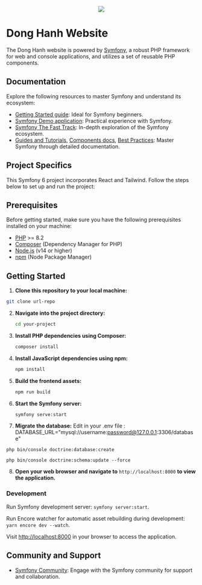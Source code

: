 <p align="center">
  <a href="https://symfony.com" target="_blank">
    <img src="https://symfony.com/logos/symfony_black_02.svg">
  </a>
</p>

# Dong Hanh Website

The Dong Hanh website is powered by [Symfony][2], a robust PHP framework for web and console applications, and utilizes a set of reusable PHP components.

## Documentation

Explore the following resources to master Symfony and understand its ecosystem:

- [Getting Started guide][7]: Ideal for Symfony beginners.
- [Symfony Demo application][14]: Practical experience with Symfony.
- [Symfony The Fast Track][15]: In-depth exploration of the Symfony ecosystem.
- [Guides and Tutorials][8], [Components docs][9], [Best Practices][10]: Master Symfony through detailed documentation.

## Project Specifics

This Symfony 6 project incorporates React and Tailwind. Follow the steps below to set up and run the project:

## Prerequisites

Before getting started, make sure you have the following prerequisites installed on your machine:

- [PHP](https://www.php.net/) >= 8.2
- [Composer](https://getcomposer.org/) (Dependency Manager for PHP)
- [Node.js](https://nodejs.org/) (v14 or higher)
- [npm](https://www.npmjs.com/) (Node Package Manager)

## Getting Started

1. **Clone this repository to your local machine:**

```bash
git clone url-repo
```

2. **Navigate into the project directory:**

   ```bash
   cd your-project
   ```

3. **Install PHP dependencies using Composer:**

   ```bash
   composer install
   ```

4. **Install JavaScript dependencies using npm:**

   ```bash
   npm install
   ```

5. **Build the frontend assets:**

   ```bash
   npm run build
   ```

6. **Start the Symfony server:**

   ```bash
   symfony serve:start
   ```

7. **Migrate the database:**
   Edit in your .env file : DATABASE_URL="mysql://username:password@127.0.0.1:3306/database"

```
php bin/console doctrine:database:create
```

```
php bin/console doctrine:schema:update --force
```

8. **Open your web browser and navigate to** `http://localhost:8000` **to view the application.**

### Development

Run Symfony development server: `symfony server:start`.

Run Encore watcher for automatic asset rebuilding during development: `yarn encore dev --watch`.

Visit [http://localhost:8000][1] in your browser to access the application.

## Community and Support

- [Symfony Community][11]: Engage with the Symfony community for support and collaboration.

[1]: http://localhost:8000
[2]: https://symfony.com
[3]: https://symfony.com/doc/current/reference/requirements.html
[4]: https://symfony.com/doc/current/setup.html
[5]: https://semver.org
[6]: https://symfony.com/doc/current/contributing/community/releases.html
[7]: https://symfony.com/doc/current/page_creation.html
[8]: https://symfony.com/doc/current/index.html
[9]: https://symfony.com/doc/current/components/index.html
[10]: https://symfony.com/doc/current/best_practices/index.html
[11]: https://symfony.com/community
[12]: https://getcomposer.org/download/
[13]: https://getcomposer.org/doc/00-intro.md#globally
[14]: https://github.com/symfony/symfony-demo
[15]: https://symfony.com/book
